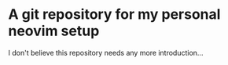 A git repository for my personal neovim setup
=============================================

I don't believe this repository needs any more introduction...
